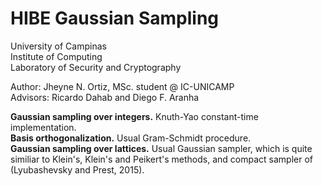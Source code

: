 # HIBE Gaussian Sampling
<p> 
University of Campinas <br>
Institute of Computing <br>
Laboratory of Security and Cryptography<br>
</p>

<p>
Author: Jheyne N. Ortiz, MSc. student @ IC-UNICAMP<br/>
Advisors: Ricardo Dahab and Diego F. Aranha <br/>
</p>

<p>
<b>Gaussian sampling over integers.</b> Knuth-Yao constant-time implementation.</br>
<b>Basis orthogonalization.</b> Usual Gram-Schmidt procedure.</br>
<b>Gaussian sampling over lattices.</b> Usual Gaussian sampler, which is quite similiar to Klein's, Klein's and Peikert's methods, and compact sampler of (Lyubashevsky and Prest, 2015). </br>
</p>
